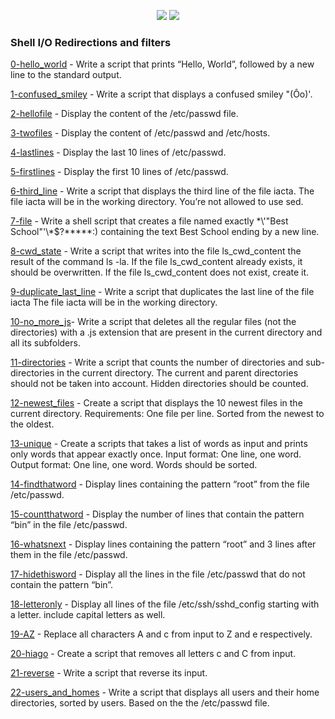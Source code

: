 <p align="center">
  <img src="https://img.shields.io/badge/Linux-FCC624?style=for-the-badge&logo=linux&logoColor=black">
  <img src="https://img.shields.io/badge/Shell_Script-121011?style=for-the-badge&logo=gnu-bash&logoColor=white">
</p>

### Shell I/O Redirections and filters

[0-hello_world](./0-hello_world) - Write a script that prints “Hello, World”, followed by a new line to the standard output.

[1-confused_smiley](./1-confused_smiley) - Write a script that displays a confused smiley "(Ôo)'.

[2-hellofile](./2-hellofile) - Display the content of the /etc/passwd file.

[3-twofiles](./3-twofiles) - Display the content of /etc/passwd and /etc/hosts.

[4-lastlines](./4-lastlines) - Display the last 10 lines of /etc/passwd.

[5-firstlines](./5-firstlines) - Display the first 10 lines of /etc/passwd.

[6-third_line](./6-third_line) - Write a script that displays the third line of the file iacta.
The file iacta will be in the working directory. 
You’re not allowed to use sed.

[7-file](./7-file) - Write a shell script that creates a file named exactly \*\\'"Best School"\'\\*$\?\*\*\*\*\*:) containing the text Best School ending by a new line.

[8-cwd_state](./8-cwd_state) - Write a script that writes into the file ls_cwd_content the result of the command ls -la. If the file ls_cwd_content already exists, it should be overwritten. If the file ls_cwd_content does not exist, create it.

[9-duplicate_last_line](./9-duplicate_last_line) - Write a script that duplicates the last line of the file iacta
The file iacta will be in the working directory.

[10-no_more_js](./10-no_more_js)- Write a script that deletes all the regular files (not the directories) with a .js extension that are present in the current directory and all its subfolders.

[11-directories](./11-directories) - Write a script that counts the number of directories and sub-directories in the current directory.
The current and parent directories should not be taken into account.
Hidden directories should be counted.

[12-newest_files](./12-newest_files) - Create a script that displays the 10 newest files in the current directory.
Requirements:
One file per line.
Sorted from the newest to the oldest.

[13-unique](./13-unique) - Create a scripts that takes a list of words as input and prints only words that appear exactly once.
Input format: One line, one word.
Output format: One line, one word.
Words should be sorted.

[14-findthatword](./14-findthatword) - Display lines containing the pattern “root” from the file /etc/passwd.

[15-countthatword](./15-countthatword) - Display the number of lines that contain the pattern “bin” in the file /etc/passwd.

[16-whatsnext](./16-whatsnext) - Display lines containing the pattern “root” and 3 lines after them in the file /etc/passwd.

[17-hidethisword](./17-hidethisword) - Display all the lines in the file /etc/passwd that do not contain the pattern “bin”.

[18-letteronly](./18-letteronly) - Display all lines of the file /etc/ssh/sshd_config starting with a letter.
include capital letters as well.

[19-AZ](./19-AZ) - Replace all characters A and c from input to Z and e respectively.

[20-hiago](./20-hiago) - Create a script that removes all letters c and C from input.

[21-reverse](./21-reverse) - Write a script that reverse its input.

[22-users_and_homes](./22-users_and_homes) - Write a script that displays all users and their home directories, sorted by users.
Based on the the /etc/passwd file.
